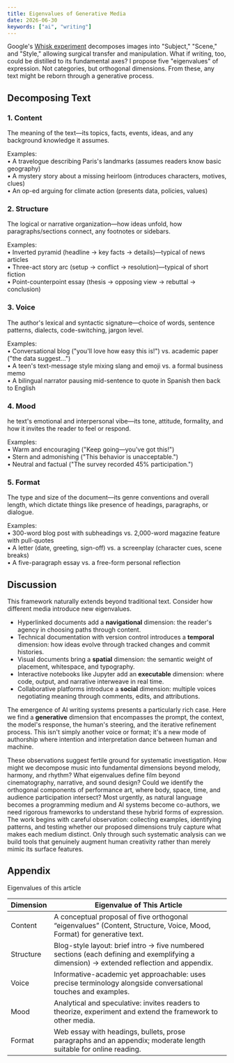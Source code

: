 ```yaml
---
title: Eigenvalues of Generative Media
date: 2026-06-30
keywords: ["ai", "writing"]
---
```


Google's [Whisk experiment](https://blog.google/technology/google-labs/whisk/) decomposes images into "Subject," "Scene," and "Style," allowing surgical transfer and manipulation. What if writing, too, could be distilled to its fundamental axes? I propose five "eigenvalues" of expression. Not categories, but orthogonal dimensions. From these, any text might be reborn through a generative process.

## Decomposing Text

### 1. Content

The meaning of the text—its topics, facts, events, ideas, and any background knowledge it assumes.  

Examples:  
• A travelogue describing Paris's landmarks (assumes readers know basic geography)  
• A mystery story about a missing heirloom (introduces characters, motives, clues)  
• An op-ed arguing for climate action (presents data, policies, values)  

### 2. Structure

The logical or narrative organization—how ideas unfold, how paragraphs/sections connect, any footnotes or sidebars.  

Examples:  
• Inverted pyramid (headline → key facts → details)—typical of news articles  
• Three-act story arc (setup → conflict → resolution)—typical of short fiction  
• Point-counterpoint essay (thesis → opposing view → rebuttal → conclusion)  

### 3. Voice

The author's lexical and syntactic signature—choice of words, sentence patterns, dialects, code-switching, jargon level.  

Examples:  
• Conversational blog ("you'll love how easy this is!") vs. academic paper ("the data suggest…")  
• A teen's text-message style mixing slang and emoji vs. a formal business memo  
• A bilingual narrator pausing mid-sentence to quote in Spanish then back to English  

### 4. Mood

he text's emotional and interpersonal vibe—its tone, attitude, formality, and how it invites the reader to feel or respond.  

Examples:  
• Warm and encouraging ("Keep going—you've got this!")  
• Stern and admonishing ("This behavior is unacceptable.")  
• Neutral and factual ("The survey recorded 45% participation.")  

### 5. Format

The type and size of the document—its genre conventions and overall length, which dictate things like presence of headings, paragraphs, or dialogue.  

Examples:  
• 300-word blog post with subheadings vs. 2,000-word magazine feature with pull-quotes  
• A letter (date, greeting, sign-off) vs. a screenplay (character cues, scene breaks)  
• A five-paragraph essay vs. a free-form personal reflection  

## Discussion

This framework naturally extends beyond traditional text. Consider how different media introduce new eigenvalues. 

- Hyperlinked documents add a **navigational** dimension: the reader's agency in choosing paths through content.
- Technical documentation with version control introduces a **temporal** dimension: how ideas evolve through tracked changes and commit histories.
- Visual documents bring a **spatial** dimension: the semantic weight of placement, whitespace, and typography.
- Interactive notebooks like Jupyter add an **executable** dimension: where code, output, and narrative interweave in real time.
- Collaborative platforms introduce a **social** dimension: multiple voices negotiating meaning through comments, edits, and attributions.

The emergence of AI writing systems presents a particularly rich case. Here we find a **generative** dimension that encompasses the prompt, the context, the model's response, the human's steering, and the iterative refinement process. This isn't simply another voice or format; it's a new mode of authorship where intention and interpretation dance between human and machine.

These observations suggest fertile ground for systematic investigation. How might we decompose music into fundamental dimensions beyond melody, harmony, and rhythm? What eigenvalues define film beyond cinematography, narrative, and sound design? Could we identify the orthogonal components of performance art, where body, space, time, and audience participation intersect? Most urgently, as natural language becomes a programming medium and AI systems become co-authors, we need rigorous frameworks to understand these hybrid forms of expression. The work begins with careful observation: collecting examples, identifying patterns, and testing whether our proposed dimensions truly capture what makes each medium distinct. Only through such systematic analysis can we build tools that genuinely augment human creativity rather than merely mimic its surface features.

## Appendix

Eigenvalues of this article

| Dimension   | Eigenvalue of This Article                                                                                       |
|-------------|------------------------------------------------------------------------------------------------------------------|
| Content     | A conceptual proposal of five orthogonal “eigenvalues” (Content, Structure, Voice, Mood, Format) for generative text. |
| Structure   | Blog-style layout: brief intro → five numbered sections (each defining and exemplifying a dimension) → extended reflection and appendix. |
| Voice       | Informative-academic yet approachable: uses precise terminology alongside conversational touches and examples.    |
| Mood        | Analytical and speculative: invites readers to theorize, experiment and extend the framework to other media.      |
| Format      | Web essay with headings, bullets, prose paragraphs and an appendix; moderate length suitable for online reading.  |